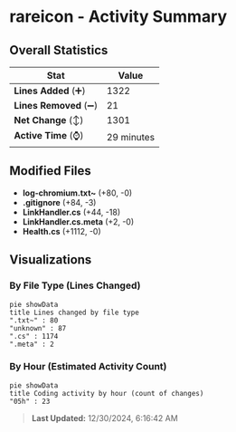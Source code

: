 # rareicon - Activity Summary 

## Overall Statistics

| Stat                   | Value                                                             |
| ---------------------- | ----------------------------------------------------------------- |
| **Lines Added** (➕)   | 1322                                          |
| **Lines Removed** (➖) | 21                                        |
| **Net Change** (↕)    | 1301                |
| **Active Time** (⌚)   | 29 minutes |


## Modified Files
- **log-chromium.txt~** (+80, -0)
- **.gitignore** (+84, -3)
- **LinkHandler.cs** (+44, -18)
- **LinkHandler.cs.meta** (+2, -0)
- **Health.cs** (+1112, -0)

## Visualizations

### By File Type (Lines Changed)

```mermaid
pie showData
title Lines changed by file type
".txt~" : 80
"unknown" : 87
".cs" : 1174
".meta" : 2
```

### By Hour (Estimated Activity Count)

```mermaid
pie showData
title Coding activity by hour (count of changes)
"05h" : 23
```


> **Last Updated:** 12/30/2024, 6:16:42 AM